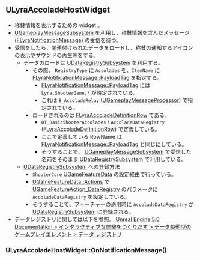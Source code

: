 ## ULyraAccoladeHostWidget

* 称賛情報を表示するための widget 。
* [UGameplayMessageSubsystem] を利用し、称賛情報を含んだメッセージ ([FLyraNotificationMessage]) の受信を待つ。
* 受信をしたら、関連付けられたデータをロードし、称賛の通知するアイコンの表示やサウンドの再生等をする。
	* データのロードは [UDataRegistrySubsystem] を利用する。
		* その際、 `RegistryType` に `Accolades` を、`ItemName` に [FLyraNotificationMessage::PayloadTag] を指定する。
			* [FLyraNotificationMessage::PayloadTag] には `Lyra.ShooterGame.*` が設定されている。
			* これは `B_AccoladeRelay` ([UGameplayMessageProcessor]) で指定されている。
		* ロードされるのは [FLyraAccoladeDefinitionRow] である。
			* `DT_BasicShooterAccolades` / `AccoladeDataRegistry` ([FLyraAccoladeDefinitionRow]) で定義している。
			* ここで定義している RowName は [FLyraNotificationMessage::PayloadTag] と同じにしている。
			* そうすることで、 [UGameplayMessageSubsystem] で受信した名前をそのまま [UDataRegistrySubsystem] で利用している。
	* [UDataRegistrySubsystem] への登録方法
		* `ShooterCore` [UGameFeatureData] の設定経由で行っている。
		* [UGameFeatureData::Actions] で [UGameFeatureAction_DataRegistry] のパラメータに `AccoladeDataRegistry` を設定している。
		* そうすることで、フィーチャーの適用時に `AccoladeDataRegistry` が [UDataRegistrySubsystem] に登録される。
* データレジストリに関しては以下を参照。
	[Unreal Engine 5.0 Documentation > インタラクティブな体験をつくりだす > データ駆動型のゲームプレイエレメント > データ レジストリ]


### ULyraAccoladeHostWidget::OnNotificationMessage()



<!--- ページ内のリンク --->

<!--- 自前の画像へのリンク --->

<!--- generated --->
[UGameplayMessageSubsystem]: ../../Lyra/GameplayMessage/UGameplayMessageSubsystem.md#ugameplaymessagesubsystem
[FLyraAccoladeDefinitionRow]: ../../Lyra/GameplayMessageAccolade/FLyraAccoladeDefinitionRow.md#flyraaccoladedefinitionrow
[UGameplayMessageProcessor]: ../../Lyra/GameplayMessageProcessor/UGameplayMessageProcessor.md#ugameplaymessageprocessor
[FLyraNotificationMessage]: ../../Lyra/GameplayMessageProcessorStruct/FLyraNotificationMessage.md#flyranotificationmessage
[FLyraNotificationMessage::PayloadTag]: ../../Lyra/GameplayMessageProcessorStruct/FLyraNotificationMessage.md#flyranotificationmessagepayloadtag
[UDataRegistrySubsystem]: ../../UE/DataRegistry/UDataRegistrySubsystem.md#udataregistrysubsystem
[UGameFeatureAction_DataRegistry]: ../../UE/GameFeature/UGameFeatureAction_DataRegistry.md#ugamefeatureaction_dataregistry
[UGameFeatureData]: ../../UE/GameFeature/UGameFeatureData.md#ugamefeaturedata
[UGameFeatureData::Actions]: ../../UE/GameFeature/UGameFeatureData.md#ugamefeaturedataactions
[Unreal Engine 5.0 Documentation > インタラクティブな体験をつくりだす > データ駆動型のゲームプレイエレメント > データ レジストリ]: https://docs.unrealengine.com/5.0/ja/data-registries-in-unreal-engine/
